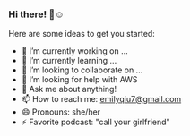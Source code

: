 ### Hi there! 👋☺️


Here are some ideas to get you started:

- 🔭 I’m currently working on ...
- 🌱 I’m currently learning ...
- 👯 I’m looking to collaborate on ...
- 🤔 I’m looking for help with AWS
- 💬 Ask me about anything! 
- 📫 How to reach me: emilyqiu7@gmail.com
- 😄 Pronouns: she/her
- ⚡ Favorite podcast: "call your girlfriend"
